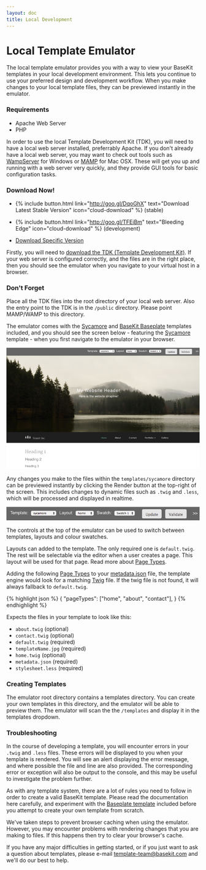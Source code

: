 ```yaml
---
layout: doc
title: Local Development
---
```


# Local Template Emulator

The local template emulator provides you with a way to view your BaseKit templates in your local development environment. This lets you continue to use your preferred design and development workflow. When you make changes to your local template files, they can be previewed instantly in the emulator.

### Requirements

* Apache Web Server
* PHP

In order to use the local Template Development Kit (TDK), you will need to have a local web server installed, preferrably Apache. If you don't already have a local web server, you may want to check out tools such as [WampServer](http://www.wampserver.com/en/) for Windows or [MAMP](http://www.mamp.info/en/index.html) for Mac OSX. These will get you up and running with a web server very quickly, and they provide GUI tools for basic configuration tasks.

### Download Now!

* {% include button.html link="http://goo.gl/DqoGhX" text="Download Latest Stable Version" icon="cloud-download" %} (stable)

* {% include button.html link="http://goo.gl/TFEiBm" text="Bleeding Edge" icon="cloud-download" %} (development)

* [Download Specific Version](https://github.com/basekit-templates/tdk/wiki)

Firstly, you will need to [download the TDK (Template Development Kit)](https://github.com/basekit-templates/tdk/wiki). If your web server is configured correctly, and the files are in the right place, then you should see the emulator when you navigate to your virtual host in a browser.

### Don't Forget

Place all the TDK files into the root directory of your local web server. Also the entry point to the TDK is in the ```/public``` directory. Please point MAMP/WAMP to this directory.

The emulator comes with the [Sycamore](https://github.com/basekit-templates/sycamore) and [BaseKit Baseplate](https://github.com/basekit-templates/basekit-baseplate) templates included, and you should see the screen below - featuring the [Sycamore](https://github.com/basekit-templates/sycamore) template - when you first navigate to the emulator in your browser.

![The emulator in the browser](/assets/content/emulator.png)

Any changes you make to the files within the ```templates/sycamore``` directory can be previewed instantly by clicking the Render button at the top-right of the screen. This includes changes to dynamic files such as ```.twig``` and ```.less```, which will be processed and displayed in realtime.

![Emulator controls](/assets/content/emulator-control.png)

The controls at the top of the emulator can be used to switch between templates, layouts and colour swatches.

Layouts can added to the template. The only required one is ```default.twig```. The rest will be selectable via the editor when a user creates a page. This layout will be used for that page. Read more about [Page Types](/templating/page-types/).

Adding the following [Page Types](/templating/page-types/) to your [metadata.json](/templating/metadata/) file, the template engine would look for a matching [Twig](/templating/twig/) file. If the twig file is not found, it will always fallback to ```default.twig```.

{% highlight json %}
{
  "pageTypes": ["home", "about", "contact"],
}
{% endhighlight %}

Expects the files in your template to look like this:

* ```about.twig``` (optional)
* ```contact.twig``` (optional)
* ```default.twig``` (required)
* ```templateName.jpg``` (required)
* ```home.twig``` (optional)
* ```metadata.json``` (required)
* ```stylesheet.less``` (required)

### Creating Templates

The emulator root directory contains a templates directory. You can create your own templates in this directory, and the emulator will be able to preview them. The emulator will scan the the ```/templates``` and display it in the templates dropdown.

### Troubleshooting

In the course of developing a template, you will encounter errors in your ```.twig``` and ```.less``` files. These errors will be displayed to you when your template is rendered. You will see an alert displaying the error message, and where possible the file and line are also provided. The corresponding error or exception will also be output to the console, and this may be useful to investigate the problem further.

As with any template system, there are a lot of rules you need to follow in order to create a valid BaseKit template. Please read the documentation here carefully, and experiment with the [Baseplate template](http://github.com/basekit-templates/basekit-baseplate) included before you attempt to create your own template from scratch.

We've taken steps to prevent browser caching when using the emulator. However, you may encounter problems with rendering changes that you are making to files. If this happens then try to clear your browser's cache.

If you have any major difficulties in getting started, or if you just want to ask a question about templates, please e-mail [template-team@basekit.com](mailto:template-team@basekit.com) and we'll do our best to help.

